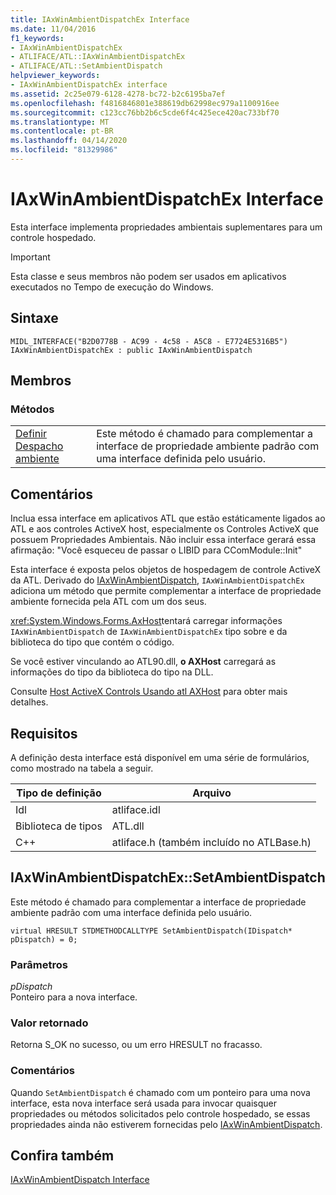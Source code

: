 ```yaml
---
title: IAxWinAmbientDispatchEx Interface
ms.date: 11/04/2016
f1_keywords:
- IAxWinAmbientDispatchEx
- ATLIFACE/ATL::IAxWinAmbientDispatchEx
- ATLIFACE/ATL::SetAmbientDispatch
helpviewer_keywords:
- IAxWinAmbientDispatchEx interface
ms.assetid: 2c25e079-6128-4278-bc72-b2c6195ba7ef
ms.openlocfilehash: f4816846801e388619db62998ec979a1100916ee
ms.sourcegitcommit: c123cc76bb2b6c5cde6f4c425ece420ac733bf70
ms.translationtype: MT
ms.contentlocale: pt-BR
ms.lasthandoff: 04/14/2020
ms.locfileid: "81329986"
---
```

# <a name="iaxwinambientdispatchex-interface"></a>IAxWinAmbientDispatchEx Interface

Esta interface implementa propriedades ambientais suplementares para um controle hospedado.

> [!IMPORTANT]
> Esta classe e seus membros não podem ser usados em aplicativos executados no Tempo de execução do Windows.

## <a name="syntax"></a>Sintaxe

```
MIDL_INTERFACE("B2D0778B - AC99 - 4c58 - A5C8 - E7724E5316B5") IAxWinAmbientDispatchEx : public IAxWinAmbientDispatch
```

## <a name="members"></a>Membros

### <a name="methods"></a>Métodos

|||
|-|-|
|[Definir Despacho ambiente](#setambientdispatch)|Este método é chamado para complementar a interface de propriedade ambiente padrão com uma interface definida pelo usuário.|

## <a name="remarks"></a>Comentários

Inclua essa interface em aplicativos ATL que estão estáticamente ligados ao ATL e aos controles ActiveX host, especialmente os Controles ActiveX que possuem Propriedades Ambientais. Não incluir essa interface gerará essa afirmação: "Você esqueceu de passar o LIBID para CComModule::Init"

Esta interface é exposta pelos objetos de hospedagem de controle ActiveX da ATL. Derivado do [IAxWinAmbientDispatch](../../atl/reference/iaxwinambientdispatch-interface.md), `IAxWinAmbientDispatchEx` adiciona um método que permite complementar a interface de propriedade ambiente fornecida pela ATL com um dos seus.

<xref:System.Windows.Forms.AxHost>tentará carregar informações `IAxWinAmbientDispatch` de `IAxWinAmbientDispatchEx` tipo sobre e da biblioteca do tipo que contém o código.

Se você estiver vinculando ao ATL90.dll, **o AXHost** carregará as informações do tipo da biblioteca do tipo na DLL.

Consulte [Host ActiveX Controls Usando atl AXHost](../../atl/hosting-activex-controls-using-atl-axhost.md) para obter mais detalhes.

## <a name="requirements"></a>Requisitos

A definição desta interface está disponível em uma série de formulários, como mostrado na tabela a seguir.

|Tipo de definição|Arquivo|
|---------------------|----------|
|Idl|atliface.idl|
|Biblioteca de tipos|ATL.dll|
|C++|atliface.h (também incluído no ATLBase.h)|

## <a name="iaxwinambientdispatchexsetambientdispatch"></a><a name="setambientdispatch"></a>IAxWinAmbientDispatchEx::SetAmbientDispatch

Este método é chamado para complementar a interface de propriedade ambiente padrão com uma interface definida pelo usuário.

```
virtual HRESULT STDMETHODCALLTYPE SetAmbientDispatch(IDispatch* pDispatch) = 0;
```

### <a name="parameters"></a>Parâmetros

*pDispatch*<br/>
Ponteiro para a nova interface.

### <a name="return-value"></a>Valor retornado

Retorna S_OK no sucesso, ou um erro HRESULT no fracasso.

### <a name="remarks"></a>Comentários

Quando `SetAmbientDispatch` é chamado com um ponteiro para uma nova interface, esta nova interface será usada para invocar quaisquer propriedades ou métodos solicitados pelo controle hospedado, se essas propriedades ainda não estiverem fornecidas pelo [IAxWinAmbientDispatch](../../atl/reference/iaxwinambientdispatch-interface.md).

## <a name="see-also"></a>Confira também

[IAxWinAmbientDispatch Interface](../../atl/reference/iaxwinambientdispatch-interface.md)
